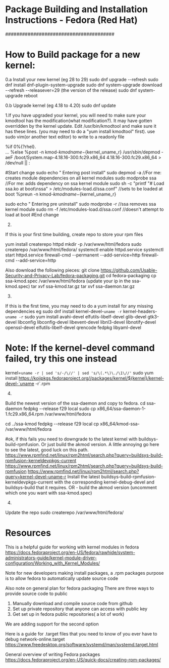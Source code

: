 # Package Building and  Installation Instructions - Fedora (Red Hat)
#######################################
# How to Build package for a new kernel:

0.a Install your new kernel (eg 28 to 29)
sudo dnf upgrade --refresh
sudo dnf install dnf-plugin-system-upgrade
sudo dnf system-upgrade download --refresh --releasever=29 (the version of the release)
sudo dnf system-upgrade reboot

0.b Upgrade kernel (eg 4.18 to 4.20)
sudo dnf update

1.If you have upgraded your kernel, you will need to make sure your kmodtool has the modification(what modification?). It may have gotten overridden by the kernel update. Edit /usr/bin/kmodtool and make sure it has these lines. (you may need to do a "yum install kmodtool" first). use sudo vim(or another text editor) to write to a readonly file

%if 0%{?rhel}.       
...
%else
%post -n kmod-${kmodname}-${kernel_uname_r}
/usr/sbin/depmod -aeF /boot/System.map-4.18.16-300.fc29.x86_64 4.18.16-300.fc29.x86_64 > /dev/null || : 

#Start change
sudo echo "  Entering post install"
sudo depmod -a //For me: creates module dependencies on all kernel modules
sudo modprobe ssa //For me: adds dependency on ssa kernel module
sudo sh -c "printf \"# Load ssa.ko at boot\nssa\" > /etc/modules-load.d/ssa.conf" //sets to be loaded at boot
%preun -n kmod-${kmodname}-${kernel_uname_r}

sudo echo "  Entering pre uninstall"
sudo modprobe -r //ssa removes ssa kernel module
sudo rm -f /etc/modules-load.d/ssa.conf //doesn't attempt to load at boot
#End change

2.
If this is your first time building, create repo to store your rpm files

yum install createrepo httpd
mkdir -p /var/www/html/fedora
sudo createrepo /var/www/html/fedora/
systemctl enable httpd.service
systemctl start httpd.service
firewall-cmd --permanent --add-service=http
firewall-cmd --add-service=http

Also download the following pieces:
git clone https://github.com/Usable-Security-and-Privacy-Lab/fedora-packaging.git
cd fedora-packaging
cp ssa-kmod.spec /var/www/html/fedora (update your ip in the ssa-kmod.spec)
tar xvf ssa-kmod.tar.gz
tar xvf ssa-daemon.tar.gz

3.
If this is the first time, you may need to do a yum install for any missing dependencies
eg
sudo dnf install kernel-devel-`uname -r` kernel-headers-`uname -r`
sudo yum install avahi-devel elfutils-libelf-devel glib-devel gtk3-devel libconfig libconfig-devel libevent-devel libnl3-devel libnotify-devel openssl-devel elfutils-libelf-devel qrencode fedpkg libyaml-devel

# Note: If the kernel-devel command failed, try this one instead
kernel=`uname -r | sed 's/-/\//' | sed 's/\(.*\)\./\1\//'`
sudo yum install https://kojipkgs.fedoraproject.org//packages/kernel/${kernel}/kernel-devel-`uname -r`.rpm

4.
Build the newest version of the ssa-daemon and copy to fedora.
cd ssa-daemon
fedpkg --release f29 local
sudo cp x86_64/ssa-daemon-1-1.fc29.x86_64.rpm /var/www/html/fedora

cd ../ssa-kmod
fedpkg --release f29 local
cp x86_64/kmod-ssa-<kernel version> /var/www/html/fedora

#ok, if this fails you need to downgrade to the latest kernel with buildsys-build-rpmfusion. Or just build the akmod version. A little annoying
go here to see the latest, good luck on this path.
https://www.rpmfind.net/linux/rpm2html/search.php?query=buildsys-build-rpmfusion-kerneldevpkgs-current
https://www.rpmfind.net/linux/rpm2html/search.php?query=buildsys-build-rpmfusion
https://www.rpmfind.net/linux/rpm2html/search.php?query=kernel-devel-uname-r
Install the latest buildsys-build-rpmfusion-kerneldevpkgs-current with the corresponding kernel-debug-devel and buildsys-build that it requires.
OR - build the akmod version (uncomment which one you want with ssa-kmod.spec)

4.
Update the repo
sudo createrepo /var/www/html/fedora/


# Resources

This is a helpful guide for working with kernel modules in fedora
 https://docs.fedoraproject.org/en-US/fedora/rawhide/system-administrators-guide/kernel-module-driver-configuration/Working_with_Kernel_Modules/

Note for new developers making install packages, a .rpm packages purpose is to allow fedora to automatically update source code

Also note on general plan for fedora packaging There are three ways to provide source code to public

1. Manually download and compile source code from github
2. Set up private repository that anyone can access with public key
3. Get set up in fedora public repositories( a lot of work)

We are adding support for the second option    

Here is a guide for .target files that you need to know of you ever have to debug network-online.target
https://www.freedesktop.org/software/systemd/man/systemd.target.html

General overview of writing Fedora packages
https://docs.fedoraproject.org/en-US/quick-docs/creating-rpm-packages/
